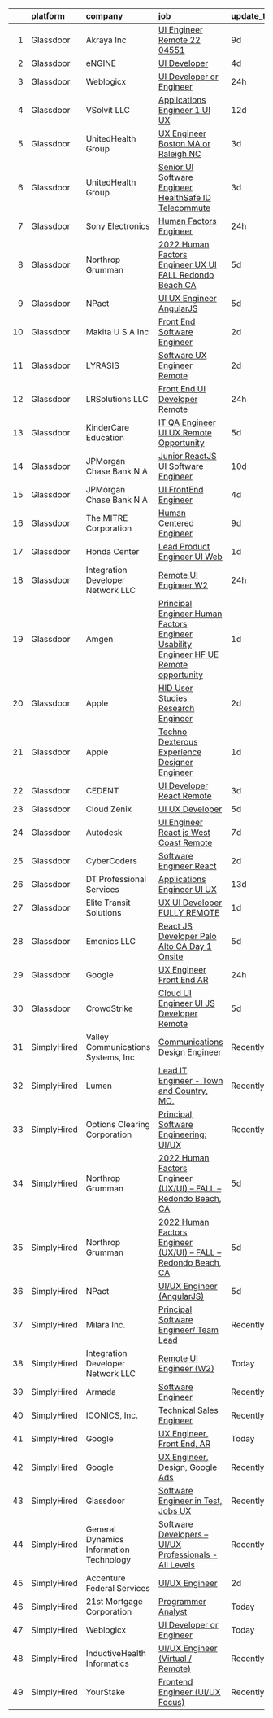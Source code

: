 

|    | platform    | company                                 | job                                                                                                                                                                                                                                                                                                                                                                                                                                                                                                                                                                                                                                                                                                                                                                                                                                                                                                                                                                                                                                                                                                                                                                                                                                                                                                                                                                | update_time   | location                |
|---:|:------------|:----------------------------------------|:-------------------------------------------------------------------------------------------------------------------------------------------------------------------------------------------------------------------------------------------------------------------------------------------------------------------------------------------------------------------------------------------------------------------------------------------------------------------------------------------------------------------------------------------------------------------------------------------------------------------------------------------------------------------------------------------------------------------------------------------------------------------------------------------------------------------------------------------------------------------------------------------------------------------------------------------------------------------------------------------------------------------------------------------------------------------------------------------------------------------------------------------------------------------------------------------------------------------------------------------------------------------------------------------------------------------------------------------------------------------|:--------------|:------------------------|
|  1 | Glassdoor   | Akraya Inc                              | [UI Engineer   Remote  22 04551](https://www.glassdoor.com/partner/jobListing.htm?pos=111&ao=1136043&s=58&guid=00000182afbc251fa7ab2d0a864c4c42&src=GD_JOB_AD&t=SR&vt=w&cs=1_cd5ca49e&cb=1660805719658&jobListingId=1008061539825&jrtk=3-0-1ganro9ani4md801-1ganro9b7ih79801-f1c17afa8dac0673-)                                                                                                                                                                                                                                                                                                                                                                                                                                                                                                                                                                                                                                                                                                                                                                                                                                                                                                                                                                                                                                                                    | 9d            | Santa Clara, CA         |
|  2 | Glassdoor   | eNGINE                                  | [UI Developer](https://www.glassdoor.com/partner/jobListing.htm?pos=105&ao=1110586&s=58&guid=00000182afbc251fa7ab2d0a864c4c42&src=GD_JOB_AD&t=SR&vt=w&ea=1&cs=1_0f9324c2&cb=1660805719658&jobListingId=1008069838438&cpc=F41FEAB56D215062&jrtk=3-0-1ganro9ani4md801-1ganro9b7ih79801-89aab9cd47342a22--6NYlbfkN0CM72iPWblhTK_jhJfJxLWIuoC99VqbpyV49Itn1AUN0-11EOCsDA6xOfpz_HI8_xB9h5HpgiIRPkkO2Hi2R_skyVgROzf-V3wBAvxqLlJY5EHVpv0OFJyCw-L0RMqAn-PlHU9SwUDe-DwVcki62HWiZeG7HKE_-jOFz9P6JI-sUsmlxZk2Dn4lqcbSEdxKNpxiZJGFqK2YkoAcMtoxe8a8yhvJI_qFAiDie1fR4lPcJDQkumYkdDPaB7bCQZfpFuCfXW6HnMxkzgUd4Nkzn98IjFl0MvkDJKyppmLEdGPjrrOnvY9d8FGbsU4UboYctid1YOdSaunKhDVtnZVvsOcYDDlOjPyOEWbRje6A_IUCoMPewKl9lP6_P8JQZVNOF5a3OxWjtrljlWmMtLVyDGx4yHiEPaxZtYtPZYaa88b4NoHxEp3G82MDz4Gr-eoplUJSkzRHLk_x6DidLQBnDHWfJvhMWgZsRrds17cbOeyPCpoGh7OxmlKXMwhIYeRM5XQ%3D)                                                                                                                                                                                                                                                                                                                                                                                                                                                                                                              | 4d            | Remote                  |
|  3 | Glassdoor   | Weblogicx                               | [UI Developer or Engineer](https://www.glassdoor.com/partner/jobListing.htm?pos=114&ao=1136043&s=58&guid=00000182afbc251fa7ab2d0a864c4c42&src=GD_JOB_AD&t=SR&vt=w&ea=1&cs=1_cb3aee34&cb=1660805719658&jobListingId=1008076300456&jrtk=3-0-1ganro9ani4md801-1ganro9b7ih79801-15f16e4854d42df6-)                                                                                                                                                                                                                                                                                                                                                                                                                                                                                                                                                                                                                                                                                                                                                                                                                                                                                                                                                                                                                                                                     | 24h           | New York, NY            |
|  4 | Glassdoor   | VSolvit LLC                             | [Applications Engineer 1   UI UX](https://www.glassdoor.com/partner/jobListing.htm?pos=110&ao=1136043&s=58&guid=00000182afbc251fa7ab2d0a864c4c42&src=GD_JOB_AD&t=SR&vt=w&cs=1_126742c0&cb=1660805719658&jobListingId=1008055246194&jrtk=3-0-1ganro9ani4md801-1ganro9b7ih79801-54608a2b14768823-)                                                                                                                                                                                                                                                                                                                                                                                                                                                                                                                                                                                                                                                                                                                                                                                                                                                                                                                                                                                                                                                                   | 12d           | Remote                  |
|  5 | Glassdoor   | UnitedHealth Group                      | [UX Engineer   Boston  MA or Raleigh  NC](https://www.glassdoor.com/partner/jobListing.htm?pos=103&ao=1110586&s=58&guid=00000182afbc251fa7ab2d0a864c4c42&src=GD_JOB_AD&t=SR&vt=w&cs=1_33be891c&cb=1660805719657&jobListingId=1008070811724&cpc=8795CF9063CD573D&jrtk=3-0-1ganro9ani4md801-1ganro9b7ih79801-2ab40841318d26b0--6NYlbfkN0C8O9VKdOj_1Zh75e9_CvYhSsWVxS1Pvi5WUWhsf4w7FOycHcR50Ta-CQORLM6vDVeHmDSn3xmpuiAXc3r1DJVloQ-OBB-mxi0V9zvMSo2cFGlyt6FF7PtstHvv2YcMns5HRv247BAOyMq964ujwBAtmtv2e-AvYF6Gj7nMFF3MWcO4BYeduaEu9CjeVkV_t08ECdK0P_g3_yPlr6WPwdun5iOdIRV7meEooxVCR8Jn6pkcVq4b2ds3PeYO9JW7G8eKNFVhGgGq8vybMLj3-Udrq3tj-DFa70db5UWJl04gFD005syLb4hckfAMcFNggtVgK_aPErr1XZNTlXD7ipP2JgWbD-1KhgcmniQ36hwIzzkd85upFG4IzlqhWj52AOE5CSdl5KG34CkXDOIpEtG6UIdBUnlHLQ8FaQeto7wI8UGTe9jAlPHT)                                                                                                                                                                                                                                                                                                                                                                                                                                                                                                                                                                      | 3d            | Boston, MA              |
|  6 | Glassdoor   | UnitedHealth Group                      | [Senior UI Software Engineer   HealthSafe ID   Telecommute](https://www.glassdoor.com/partner/jobListing.htm?pos=104&ao=1110586&s=58&guid=00000182afbc251fa7ab2d0a864c4c42&src=GD_JOB_AD&t=SR&vt=w&cs=1_28336cdd&cb=1660805719657&jobListingId=1008070812360&cpc=3BA4CE39D5B5DEF5&jrtk=3-0-1ganro9ani4md801-1ganro9b7ih79801-914974452ec9a7ad--6NYlbfkN0C8O9VKdOj_1Zh75e9_CvYhSsWVxS1Pvi5WUWhsf4w7FOycHcR50Ta-CQORLM6vDVeHmDSn3xmpuga-FuErs3VjvN3qrEDyQmDN0cbkPbUxPY55UEprvxOUI5GGnMsjlVj7plB_IMvb6zQXwMp_UPf_hYE0NIlEinu96MGLG3kasGHvQA0Bn2CpxmIIXoQC7CRzzBfb9tVT2-U2z0VbaUs1Wx7c7Y6wwsVOeU5tj5YXdscFtx_fWhrNXTCqvlcim7pwxaeTAa0rtqGNUq3SIPLBKrZiB-gCkLglyjhZ_YJO9zPstkexrX6YNjv86uZRztSHxnm9oxMHhLMHttxvTlxU0s3CXIBtuOT547bswOZTfGT6LmEZmHdeSFGoOB89G4GSOiyvEK8t6o_qkveePv3fRF1__r8ChNBH83shufkMLk0DsFSg_qy1)                                                                                                                                                                                                                                                                                                                                                                                                                                                                                                                                                    | 3d            | Chicago, IL             |
|  7 | Glassdoor   | Sony Electronics                        | [Human Factors Engineer](https://www.glassdoor.com/partner/jobListing.htm?pos=107&ao=1136043&s=58&guid=00000182afbc251fa7ab2d0a864c4c42&src=GD_JOB_AD&t=SR&vt=w&cs=1_2bbe3fe7&cb=1660805719657&jobListingId=1008076295299&jrtk=3-0-1ganro9ani4md801-1ganro9b7ih79801-1a8a939cfe001fbb-)                                                                                                                                                                                                                                                                                                                                                                                                                                                                                                                                                                                                                                                                                                                                                                                                                                                                                                                                                                                                                                                                            | 24h           | San Diego, CA           |
|  8 | Glassdoor   | Northrop Grumman                        | [2022 Human Factors Engineer  UX UI    FALL   Redondo Beach  CA](https://www.glassdoor.com/partner/jobListing.htm?pos=101&ao=1110586&s=58&guid=00000182afbc251fa7ab2d0a864c4c42&src=GD_JOB_AD&t=SR&vt=w&cs=1_441cbff4&cb=1660805719657&jobListingId=1008068169758&cpc=FD1C1DA32C38CFA7&jrtk=3-0-1ganro9ani4md801-1ganro9b7ih79801-0e4ba31e152dc1dd--6NYlbfkN0DPf8Tf_oakpB62WadId2dzQiWExtALTi0lpCM--zHBL1trAzPQuAwgzTcxgh9ia93BtOsl55d2x8BPFo1O4fsohdtJ21Khji8b3ncY5BokjK7q6tBj93Cu25SjCv-m6u3iky_JkTOjZ0oQJq-trpxpiIRmsPqfVGkxHNdn72PjL1h-8umylBk5Q2bSQmX3JC3KSnAxphsBQtXIeo7ZRBbW2w9VXy1qGZC773XTs7nV6BaN45q6spm37TLBs7sJPkX8HXzYarB5KKpN099EXBhRoT-72-2YHqfPKZrtmsE5Q2QGMRami-Y7ITSR1UPSMtvOuBxK6QMcscoIs6wt2cCMpIbuMSMXRg0u54sppkR8sEvfwSmCwxtWTv6VFOEpGIHoDb3i0LMGawObJqor4VuARwlqDcNGzUVs22g0JuLp0LKb5YqYbR9SiSN68lDCl-rWU-6CTTC_3kvyGj8lu5-4GY3jIONdRmhZp1TagXoz_Y9Q9lisBmKxFgSOktu8ZHvIaBpyRhy2Q8JlKYoxnsx8RieBd1DsXHJj3AZ0sQOdyzIwJuVfdD54eti_mxT_jwv_N1jwEKvkR3YvUro41Xr7DPoVjrbTARDJbb6BPIWBdXe6NXLDacxhYgeEIVWcF8EdGuxiK-aZPF0X-RehkmDTPJve-cmHYzbGGufWN_1zZKSFmqvYysBTsH9zkQZfnJDqeFXaPvSZyJ_qC4LNB-XWVTZT2jvOGVlpbTTMYon2dcM_F3x2EYTfy6la6QEq4OCxWhjoE2YknuXe0cJc-9_1wqr5c527cz3R_urENeW09Z-4_2p6tIvPtLCmWE5EEZ14ddFC3EZKgb2c8lA2yXLYF7BNYjwHwdNwf6PD8ZCTBmgo1GI8hIl3DH_w0qQZwEc2CerG3O_PzDxxUkCRdSnCjObU_jPwpEa3PtZFqUeng4ak7CmVFcKE)               | 5d            | Manhattan Beach, CA     |
|  9 | Glassdoor   | NPact                                   | [UI UX Engineer  AngularJS ](https://www.glassdoor.com/partner/jobListing.htm?pos=129&ao=1136043&s=58&guid=00000182afbc251fa7ab2d0a864c4c42&src=GD_JOB_AD&t=SR&vt=w&ea=1&cs=1_2041cce9&cb=1660805719659&jobListingId=1008069138533&jrtk=3-0-1ganro9ani4md801-1ganro9b7ih79801-4c2bb33de1761dfc-)                                                                                                                                                                                                                                                                                                                                                                                                                                                                                                                                                                                                                                                                                                                                                                                                                                                                                                                                                                                                                                                                   | 5d            | Remote                  |
| 10 | Glassdoor   | Makita U S A   Inc                      | [Front End Software Engineer](https://www.glassdoor.com/partner/jobListing.htm?pos=128&ao=1136043&s=58&guid=00000182afbc251fa7ab2d0a864c4c42&src=GD_JOB_AD&t=SR&vt=w&ea=1&cs=1_64f5475b&cb=1660805719659&jobListingId=1008072193447&jrtk=3-0-1ganro9ani4md801-1ganro9b7ih79801-ed172f615b28f9f7-)                                                                                                                                                                                                                                                                                                                                                                                                                                                                                                                                                                                                                                                                                                                                                                                                                                                                                                                                                                                                                                                                  | 2d            | La Mirada, CA           |
| 11 | Glassdoor   | LYRASIS                                 | [Software UX Engineer  Remote ](https://www.glassdoor.com/partner/jobListing.htm?pos=119&ao=1136043&s=58&guid=00000182afbc251fa7ab2d0a864c4c42&src=GD_JOB_AD&t=SR&vt=w&ea=1&cs=1_4f9ee42d&cb=1660805719659&jobListingId=1008072277149&jrtk=3-0-1ganro9ani4md801-1ganro9b7ih79801-5520e6f357cd2f65-)                                                                                                                                                                                                                                                                                                                                                                                                                                                                                                                                                                                                                                                                                                                                                                                                                                                                                                                                                                                                                                                                | 2d            | Georgia                 |
| 12 | Glassdoor   | LRSolutions  LLC                        | [Front End UI Developer   Remote](https://www.glassdoor.com/partner/jobListing.htm?pos=102&ao=1110586&s=58&guid=00000182afbc251fa7ab2d0a864c4c42&src=GD_JOB_AD&t=SR&vt=w&ea=1&cs=1_74c95fbb&cb=1660805719657&jobListingId=1008075985506&cpc=ACAF1607C5C1E404&jrtk=3-0-1ganro9ani4md801-1ganro9b7ih79801-5a430370482fc73c--6NYlbfkN0BAGAj0RUsnWTahqI1tl-PZLsMym4oUMswTcg611k7hRhZpN3Kz5TEiF7mWyl4wW1AhtjUlcgc-107l0yBL-hN6ZbcyiXBfLWok2zXEOlJ3ntoBTaMYRTmL97T9V5cUyN_zWZK3d3Ca7QurS0aUI1qMGMs3j4yGfflH6UsqC2Io-QDlomXxrYsO_NEg5M2dDDLUDIkbJfO60GNzoxKwQfU4eZAt4cdYKKQLsPyga_iyQBuUHKAnVN3Tv7dFnXdYmVl4XqNrLQjf74sMR6B_fyJ-4sNRxTOSBZvR-lTkVmkjqRiX9mKU_-xOo4hw5bpF63VYOzYIrB2n5jv8lAXGb2pMDF6sdetsnuRi9DNANOQles2GD1BasV8wd7tBuwNcA_Ic4ABIzSlkmtbxBvUaN6l9oFajfnWeuP9EIlMKtFwxxUxa1B0NQ6XtTS0ffO09V4Bq5vsuFAau0e3zAiK7XTBe7BZyK3nadPZLw5ZOv7JRNjIdT3TPYqvrr7qpTO-74nUdPZ1ZTpq2kA%3D%3D)                                                                                                                                                                                                                                                                                                                                                                                                                                                                             | 24h           | Remote                  |
| 13 | Glassdoor   | KinderCare Education                    | [IT QA Engineer UI UX   Remote Opportunity](https://www.glassdoor.com/partner/jobListing.htm?pos=115&ao=1136043&s=58&guid=00000182afbc251fa7ab2d0a864c4c42&src=GD_JOB_AD&t=SR&vt=w&cs=1_0a111192&cb=1660805719658&jobListingId=1008069327073&jrtk=3-0-1ganro9ani4md801-1ganro9b7ih79801-42d4bbf79956e27d-)                                                                                                                                                                                                                                                                                                                                                                                                                                                                                                                                                                                                                                                                                                                                                                                                                                                                                                                                                                                                                                                         | 5d            | Portland, OR            |
| 14 | Glassdoor   | JPMorgan Chase Bank  N A                | [Junior ReactJS UI Software Engineer](https://www.glassdoor.com/partner/jobListing.htm?pos=116&ao=1136043&s=58&guid=00000182afbc251fa7ab2d0a864c4c42&src=GD_JOB_AD&t=SR&vt=w&cs=1_c5b7a5cc&cb=1660805719658&jobListingId=1008059216095&jrtk=3-0-1ganro9ani4md801-1ganro9b7ih79801-b8ea7e8b95901a12-)                                                                                                                                                                                                                                                                                                                                                                                                                                                                                                                                                                                                                                                                                                                                                                                                                                                                                                                                                                                                                                                               | 10d           | Chicago, IL             |
| 15 | Glassdoor   | JPMorgan Chase Bank  N A                | [UI FrontEnd Engineer](https://www.glassdoor.com/partner/jobListing.htm?pos=123&ao=1136043&s=58&guid=00000182afbc251fa7ab2d0a864c4c42&src=GD_JOB_AD&t=SR&vt=w&cs=1_d30e3a93&cb=1660805719659&jobListingId=1008069502210&jrtk=3-0-1ganro9ani4md801-1ganro9b7ih79801-eed1e7fc4bff3e2d-)                                                                                                                                                                                                                                                                                                                                                                                                                                                                                                                                                                                                                                                                                                                                                                                                                                                                                                                                                                                                                                                                              | 4d            | Plano, TX               |
| 16 | Glassdoor   | The MITRE Corporation                   | [Human Centered Engineer](https://www.glassdoor.com/partner/jobListing.htm?pos=127&ao=1136043&s=58&guid=00000182afbc251fa7ab2d0a864c4c42&src=GD_JOB_AD&t=SR&vt=w&cs=1_85c2b62d&cb=1660805719659&jobListingId=1008061537158&jrtk=3-0-1ganro9ani4md801-1ganro9b7ih79801-638d5e02091c2bd6-)                                                                                                                                                                                                                                                                                                                                                                                                                                                                                                                                                                                                                                                                                                                                                                                                                                                                                                                                                                                                                                                                           | 9d            | Honolulu, HI            |
| 17 | Glassdoor   | Honda Center                            | [Lead Product Engineer  UI Web](https://www.glassdoor.com/partner/jobListing.htm?pos=124&ao=1136043&s=58&guid=00000182afbc251fa7ab2d0a864c4c42&src=GD_JOB_AD&t=SR&vt=w&cs=1_7a344811&cb=1660805719659&jobListingId=1008073088351&jrtk=3-0-1ganro9ani4md801-1ganro9b7ih79801-554ddf5190f877ca-)                                                                                                                                                                                                                                                                                                                                                                                                                                                                                                                                                                                                                                                                                                                                                                                                                                                                                                                                                                                                                                                                     | 1d            | California              |
| 18 | Glassdoor   | Integration Developer Network LLC       | [Remote UI Engineer  W2 ](https://www.glassdoor.com/partner/jobListing.htm?pos=120&ao=1136043&s=58&guid=00000182afbc251fa7ab2d0a864c4c42&src=GD_JOB_AD&t=SR&vt=w&ea=1&cs=1_8cdee1fd&cb=1660805719659&jobListingId=1008076677463&jrtk=3-0-1ganro9ani4md801-1ganro9b7ih79801-361f424dde493267-)                                                                                                                                                                                                                                                                                                                                                                                                                                                                                                                                                                                                                                                                                                                                                                                                                                                                                                                                                                                                                                                                      | 24h           | Remote                  |
| 19 | Glassdoor   | Amgen                                   | [Principal Engineer   Human Factors Engineer   Usability Engineer  HF  UE    Remote opportunity](https://www.glassdoor.com/partner/jobListing.htm?pos=125&ao=1136043&s=58&guid=00000182afbc251fa7ab2d0a864c4c42&src=GD_JOB_AD&t=SR&vt=w&cs=1_7bae3ef6&cb=1660805719659&jobListingId=1008074343962&jrtk=3-0-1ganro9ani4md801-1ganro9b7ih79801-ecced5410d810268-)                                                                                                                                                                                                                                                                                                                                                                                                                                                                                                                                                                                                                                                                                                                                                                                                                                                                                                                                                                                                    | 1d            | Thousand Oaks, CA       |
| 20 | Glassdoor   | Apple                                   | [HID User Studies Research Engineer](https://www.glassdoor.com/partner/jobListing.htm?pos=113&ao=1136043&s=58&guid=00000182afbc251fa7ab2d0a864c4c42&src=GD_JOB_AD&t=SR&vt=w&cs=1_1a40a967&cb=1660805719658&jobListingId=1008072975280&jrtk=3-0-1ganro9ani4md801-1ganro9b7ih79801-ff2eb1e6ea059d1d-)                                                                                                                                                                                                                                                                                                                                                                                                                                                                                                                                                                                                                                                                                                                                                                                                                                                                                                                                                                                                                                                                | 2d            | Cupertino, CA           |
| 21 | Glassdoor   | Apple                                   | [Techno Dexterous Experience Designer Engineer  ](https://www.glassdoor.com/partner/jobListing.htm?pos=108&ao=1136043&s=58&guid=00000182afbc251fa7ab2d0a864c4c42&src=GD_JOB_AD&t=SR&vt=w&cs=1_4c652183&cb=1660805719658&jobListingId=1008073412419&jrtk=3-0-1ganro9ani4md801-1ganro9b7ih79801-500de57ecf2e0673-)                                                                                                                                                                                                                                                                                                                                                                                                                                                                                                                                                                                                                                                                                                                                                                                                                                                                                                                                                                                                                                                   | 1d            | Cupertino, CA           |
| 22 | Glassdoor   | CEDENT                                  | [UI Developer   React  Remote](https://www.glassdoor.com/partner/jobListing.htm?pos=130&ao=1136043&s=58&guid=00000182afbc251fa7ab2d0a864c4c42&src=GD_JOB_AD&t=SR&vt=w&ea=1&cs=1_12a9039b&cb=1660805719660&jobListingId=1008070657664&jrtk=3-0-1ganro9ani4md801-1ganro9b7ih79801-74e18effed360d53-)                                                                                                                                                                                                                                                                                                                                                                                                                                                                                                                                                                                                                                                                                                                                                                                                                                                                                                                                                                                                                                                                 | 3d            | Jersey City, NJ         |
| 23 | Glassdoor   | Cloud Zenix                             | [UI UX Developer](https://www.glassdoor.com/partner/jobListing.htm?pos=121&ao=1136043&s=58&guid=00000182afbc251fa7ab2d0a864c4c42&src=GD_JOB_AD&t=SR&vt=w&ea=1&cs=1_426dbb2c&cb=1660805719659&jobListingId=1008068416225&jrtk=3-0-1ganro9ani4md801-1ganro9b7ih79801-add45b5797fa10f2-)                                                                                                                                                                                                                                                                                                                                                                                                                                                                                                                                                                                                                                                                                                                                                                                                                                                                                                                                                                                                                                                                              | 5d            | Remote                  |
| 24 | Glassdoor   | Autodesk                                | [UI Engineer React js  West Coast Remote ](https://www.glassdoor.com/partner/jobListing.htm?pos=112&ao=1136043&s=58&guid=00000182afbc251fa7ab2d0a864c4c42&src=GD_JOB_AD&t=SR&vt=w&cs=1_e7625750&cb=1660805719658&jobListingId=1008065803049&jrtk=3-0-1ganro9ani4md801-1ganro9b7ih79801-5c8d56e4c490e6c9-)                                                                                                                                                                                                                                                                                                                                                                                                                                                                                                                                                                                                                                                                                                                                                                                                                                                                                                                                                                                                                                                          | 7d            | San Francisco, CA       |
| 25 | Glassdoor   | CyberCoders                             | [Software Engineer   React](https://www.glassdoor.com/partner/jobListing.htm?pos=106&ao=1110586&s=58&guid=00000182afbc251fa7ab2d0a864c4c42&src=GD_JOB_AD&t=SR&vt=w&ea=1&cs=1_128362e6&cb=1660805719658&jobListingId=1008072528813&cpc=654405A9B1E0A9F5&jrtk=3-0-1ganro9ani4md801-1ganro9b7ih79801-86453a8fd6b0d5fc--6NYlbfkN0CpFJQzrgRR8WqXWK1qKKEqALWJw739KlKqr2H-MSI4eoBlI4EFrmor2FYZMP3muM1yR-0xa60PJmktWKXpXzP0-TwjOQ2TOrs9CTYS_ZbTULJGH45TwituplQPgozkkdbXydX4inBTMydZQipUluS-WG8Jkhq7LEaJWDyTTKewq0xwM1rcfuvZJiFE30sSzLCqx6pr1fpVXl80C_6qPi_L_cC9730EGxDwsM2590Cq-CM4xIjwBT4meuLurteMVdI6wreZRQT3sBfdh3Xbs3WhAqI4GhOWXFC2AOlpIZGPEGHG0Q-t46huIzanowzgMZgzaZbfCJT7_OQGCmHj1QtmK3i4l0POK3QopnEm_ZPtGO-CfBhJjl9nobbemYT92x-8e22HEzez3Cf0ahMebWlsI0IN_dGytFzMrD_5l-dE1_Vjc2sbWYU00V1MlPDYGaaowXJkEwHxHJaC_5u1Fta2dUyWFJLWYBHanLE3zC7wiTqFiOe7pwEqnnp3dXN0j_hTmvojzcCaYlHbBobL9Y0VcOHrVfePepLESuAaU1ohtEi65GBk_-TepywqFb9PP0PJiVWqmXBQYTTdEws8P3kldi-iUDenwwDqmBmGsZeZBwcn9tfN-cot9ak4QboY2hrQZoGew39Cjb4j2tEW4db8DRizpoIHBjdS5RrHfxCrvosk4X0qaJaqifYk9UlbJeGUXgd2HXSUxRfeRHC8BxIFdTtDl2JP19HrNZ9YGZylQUiU8Qxa9v0IFYZ2Td7Cjmha5Aa9V_V6_dq01IMdZITrs-fGyFzUxdokEry0JV35lROfYYZEBSzsnh4HBt7C84wmtVWrSaVVg0Dz59obkDUrk1irC1fxKCh6Wmpy_OzgRNci6TUjVPz3CaPfg0QytdDV5G0BAnbN-gbbm-3QuEWEwG6ZrQtBESIRX5ZwW59kukmmlWS-TTcXrjiLemRaNU_C9vCUXfl6-xcjB_6vG2UbK_h8f6Y1kZQ%3D) | 2d            | Los Angeles, CA         |
| 26 | Glassdoor   | DT Professional Services                | [Applications Engineer UI UX](https://www.glassdoor.com/partner/jobListing.htm?pos=117&ao=1136043&s=58&guid=00000182afbc251fa7ab2d0a864c4c42&src=GD_JOB_AD&t=SR&vt=w&ea=1&cs=1_85789cfa&cb=1660805719659&jobListingId=1008054049433&jrtk=3-0-1ganro9ani4md801-1ganro9b7ih79801-10e2d26e98015f15-)                                                                                                                                                                                                                                                                                                                                                                                                                                                                                                                                                                                                                                                                                                                                                                                                                                                                                                                                                                                                                                                                  | 13d           | Remote                  |
| 27 | Glassdoor   | Elite Transit Solutions                 | [UX UI Developer FULLY REMOTE](https://www.glassdoor.com/partner/jobListing.htm?pos=118&ao=1136043&s=58&guid=00000182afbc251fa7ab2d0a864c4c42&src=GD_JOB_AD&t=SR&vt=w&ea=1&cs=1_c935ff52&cb=1660805719659&jobListingId=1008075132599&jrtk=3-0-1ganro9ani4md801-1ganro9b7ih79801-ae6744e2b58ace6d-)                                                                                                                                                                                                                                                                                                                                                                                                                                                                                                                                                                                                                                                                                                                                                                                                                                                                                                                                                                                                                                                                 | 1d            | Pittsburgh, PA          |
| 28 | Glassdoor   | Emonics LLC                             | [React JS Developer  Palo Alto CA Day 1 Onsite](https://www.glassdoor.com/partner/jobListing.htm?pos=126&ao=1136043&s=58&guid=00000182afbc251fa7ab2d0a864c4c42&src=GD_JOB_AD&t=SR&vt=w&ea=1&cs=1_685198c6&cb=1660805719659&jobListingId=1008068568937&jrtk=3-0-1ganro9ani4md801-1ganro9b7ih79801-32f87536cd36553d-)                                                                                                                                                                                                                                                                                                                                                                                                                                                                                                                                                                                                                                                                                                                                                                                                                                                                                                                                                                                                                                                | 5d            | Palo Alto, CA           |
| 29 | Glassdoor   | Google                                  | [UX Engineer  Front End  AR](https://www.glassdoor.com/partner/jobListing.htm?pos=109&ao=1136043&s=58&guid=00000182afbc251fa7ab2d0a864c4c42&src=GD_JOB_AD&t=SR&vt=w&cs=1_e692824c&cb=1660805719658&jobListingId=1008076587517&jrtk=3-0-1ganro9ani4md801-1ganro9b7ih79801-48fa9133b9d139a6-)                                                                                                                                                                                                                                                                                                                                                                                                                                                                                                                                                                                                                                                                                                                                                                                                                                                                                                                                                                                                                                                                        | 24h           | Los Angeles, CA         |
| 30 | Glassdoor   | CrowdStrike                             | [Cloud UI Engineer   UI JS Developer  Remote ](https://www.glassdoor.com/partner/jobListing.htm?pos=122&ao=1136043&s=58&guid=00000182afbc251fa7ab2d0a864c4c42&src=GD_JOB_AD&t=SR&vt=w&cs=1_ba222310&cb=1660805719659&jobListingId=1008069146031&jrtk=3-0-1ganro9ani4md801-1ganro9b7ih79801-dd97e206208ad892-)                                                                                                                                                                                                                                                                                                                                                                                                                                                                                                                                                                                                                                                                                                                                                                                                                                                                                                                                                                                                                                                      | 5d            | Remote                  |
| 31 | SimplyHired | Valley Communications Systems, Inc      | [Communications Design Engineer](https://www.simplyhired.com/job/AUo7E07w2klkxUe_MpJEXKAe3q6D53g2ij9loL_ldPaRLYQDHOrlRg?q=ux+engineer)                                                                                                                                                                                                                                                                                                                                                                                                                                                                                                                                                                                                                                                                                                                                                                                                                                                                                                                                                                                                                                                                                                                                                                                                                             | Recently      | Chicopee, MA            |
| 32 | SimplyHired | Lumen                                   | [Lead IT Engineer - Town and Country, MO.](https://www.simplyhired.com/job/16B4KzZDifaHDXPwKBBSSKW2yN0khPozCDGUFEZIJy0FZiVHbEHtpg?q=ux+engineer)                                                                                                                                                                                                                                                                                                                                                                                                                                                                                                                                                                                                                                                                                                                                                                                                                                                                                                                                                                                                                                                                                                                                                                                                                   | Recently      | Town and Country, MO    |
| 33 | SimplyHired | Options Clearing Corporation            | [Principal, Software Engineering: UI/UX](https://www.simplyhired.com/job/6WRicnwhKtM4ghmIX48eFW9WlVHt5doMp2wkEyAG3W4q6Pq7hAvRsA?q=ux+engineer)                                                                                                                                                                                                                                                                                                                                                                                                                                                                                                                                                                                                                                                                                                                                                                                                                                                                                                                                                                                                                                                                                                                                                                                                                     | Recently      | Chicago, IL             |
| 34 | SimplyHired | Northrop Grumman                        | [2022 Human Factors Engineer (UX/UI) – FALL – Redondo Beach, CA](https://www.simplyhired.com/job/aKtax3unVK7GCHY0GxCU9uTaBRtYAVxhJdb8EMWkrC0WGSaWXkBuzg?q=ux+engineer)                                                                                                                                                                                                                                                                                                                                                                                                                                                                                                                                                                                                                                                                                                                                                                                                                                                                                                                                                                                                                                                                                                                                                                                             | 5d            | Manhattan Beach, CA     |
| 35 | SimplyHired | Northrop Grumman                        | [2022 Human Factors Engineer (UX/UI) – FALL – Redondo Beach, CA](https://www.simplyhired.com/job/aKtax3unVK7GCHY0GxCU9uTaBRtYAVxhJdb8EMWkrC0WGSaWXkBuzg?q=ux+engineer)                                                                                                                                                                                                                                                                                                                                                                                                                                                                                                                                                                                                                                                                                                                                                                                                                                                                                                                                                                                                                                                                                                                                                                                             | 5d            | Manhattan Beach, CA     |
| 36 | SimplyHired | NPact                                   | [UI/UX Engineer (AngularJS)](https://www.simplyhired.com/job/kBpILASOksajFpdI-fd_VIMj5HbKlDLMpzsL_znVRuznWVxnXYfNJg?q=ux+engineer)                                                                                                                                                                                                                                                                                                                                                                                                                                                                                                                                                                                                                                                                                                                                                                                                                                                                                                                                                                                                                                                                                                                                                                                                                                 | 5d            | Remote                  |
| 37 | SimplyHired | Milara Inc.                             | [Principal Software Engineer/ Team Lead](https://www.simplyhired.com/job/y26YMDr_i7bfvvW3yAbF2bhdWFwL9tapVBqQq4mHCUEoMRxaETyEdQ?q=ux+engineer)                                                                                                                                                                                                                                                                                                                                                                                                                                                                                                                                                                                                                                                                                                                                                                                                                                                                                                                                                                                                                                                                                                                                                                                                                     | Recently      | Milford, MA             |
| 38 | SimplyHired | Integration Developer Network LLC       | [Remote UI Engineer (W2)](https://www.simplyhired.com/job/zeIZOZuzCJ3ZH-D4fr9vZ9WfTKkMTGHfstGxhcasgQJeuhVCSHcGuQ?q=ux+engineer)                                                                                                                                                                                                                                                                                                                                                                                                                                                                                                                                                                                                                                                                                                                                                                                                                                                                                                                                                                                                                                                                                                                                                                                                                                    | Today         | Remote                  |
| 39 | SimplyHired | Armada                                  | [Software Engineer](https://www.simplyhired.com/job/I1gVfLXJq109lAGvNAFGdsJWUZ-azgfkjxN1Ns7zTT8DrK4GceP-AQ?q=ux+engineer)                                                                                                                                                                                                                                                                                                                                                                                                                                                                                                                                                                                                                                                                                                                                                                                                                                                                                                                                                                                                                                                                                                                                                                                                                                          | Recently      | Remote                  |
| 40 | SimplyHired | ICONICS, Inc.                           | [Technical Sales Engineer](https://www.simplyhired.com/job/BLGA6g71PmxK_tznA_TCmnundiwYAmilk7nypVzrPwOuQDQe9f3_jg?q=ux+engineer)                                                                                                                                                                                                                                                                                                                                                                                                                                                                                                                                                                                                                                                                                                                                                                                                                                                                                                                                                                                                                                                                                                                                                                                                                                   | Recently      | Foxborough, MA          |
| 41 | SimplyHired | Google                                  | [UX Engineer, Front End, AR](https://www.simplyhired.com/job/hGzNUM0Gl8bMaHcvv5aeuvKuZAAIp6U_ETigaf7BIfZi5qJ1udvVYA?q=ux+engineer)                                                                                                                                                                                                                                                                                                                                                                                                                                                                                                                                                                                                                                                                                                                                                                                                                                                                                                                                                                                                                                                                                                                                                                                                                                 | Today         | Los Angeles, CA         |
| 42 | SimplyHired | Google                                  | [UX Engineer, Design, Google Ads](https://www.simplyhired.com/job/uGsiddFUBi2B9pPfHlS94pbl8GKcmIS8IEQ7ni7lyg_-ekUVYTUTFg?q=ux+engineer)                                                                                                                                                                                                                                                                                                                                                                                                                                                                                                                                                                                                                                                                                                                                                                                                                                                                                                                                                                                                                                                                                                                                                                                                                            | Recently      | United States           |
| 43 | SimplyHired | Glassdoor                               | [Software Engineer in Test, Jobs UX](https://www.simplyhired.com/job/i0A_EIZqVeUXUFk_rI8TI8MeDP4VofoSDp_FnAaHd91Hd8bFoHGzyA?q=ux+engineer)                                                                                                                                                                                                                                                                                                                                                                                                                                                                                                                                                                                                                                                                                                                                                                                                                                                                                                                                                                                                                                                                                                                                                                                                                         | Recently      | Austin, TX +5 locations |
| 44 | SimplyHired | General Dynamics Information Technology | [Software Developers – UI/UX Professionals - All Levels](https://www.simplyhired.com/job/GXbv7XKvrYmkbYOXkvb7fclwxXifXevjaOQwMMP2gxf4Qt4jlmHXTg?q=ux+engineer)                                                                                                                                                                                                                                                                                                                                                                                                                                                                                                                                                                                                                                                                                                                                                                                                                                                                                                                                                                                                                                                                                                                                                                                                     | Recently      | San Antonio, TX         |
| 45 | SimplyHired | Accenture Federal Services              | [UI/UX Engineer](https://www.simplyhired.com/job/mK8SBF-5sOPqEFV6B7mtNQ1CTrs8HakffdJCYMPr6urg_hQr--rP4g?q=ux+engineer)                                                                                                                                                                                                                                                                                                                                                                                                                                                                                                                                                                                                                                                                                                                                                                                                                                                                                                                                                                                                                                                                                                                                                                                                                                             | 2d            | Reston, VA              |
| 46 | SimplyHired | 21st Mortgage Corporation               | [Programmer Analyst](https://www.simplyhired.com/job/QmnclOREggNhJ2TEkxJgDl1zl196StU_BViJyzzByffXbVPVzmFp_A?q=ux+engineer)                                                                                                                                                                                                                                                                                                                                                                                                                                                                                                                                                                                                                                                                                                                                                                                                                                                                                                                                                                                                                                                                                                                                                                                                                                         | Today         | Knoxville, TN           |
| 47 | SimplyHired | Weblogicx                               | [UI Developer or Engineer](https://www.simplyhired.com/job/YUXXdOtDgen0qlZ2vNQopiLKdTWzzPFEHv7tRXxLNgDka5UtgE49ig?q=ux+engineer)                                                                                                                                                                                                                                                                                                                                                                                                                                                                                                                                                                                                                                                                                                                                                                                                                                                                                                                                                                                                                                                                                                                                                                                                                                   | Today         | New York, NY            |
| 48 | SimplyHired | InductiveHealth Informatics             | [UI/UX Engineer (Virtual / Remote)](https://www.simplyhired.com/job/TZCRb2yx14b8gdXRIu69zAvhtX2BRMv6uTsy_X1bJhXcH95WbZzghg?q=ux+engineer)                                                                                                                                                                                                                                                                                                                                                                                                                                                                                                                                                                                                                                                                                                                                                                                                                                                                                                                                                                                                                                                                                                                                                                                                                          | Recently      | Atlanta, GA             |
| 49 | SimplyHired | YourStake                               | [Frontend Engineer (UI/UX Focus)](https://www.simplyhired.com/job/7o5wFjcJLjexIyohvLJibZPVdB7ioIT0oO1DrEjbV0KZPcrfpP69OA?q=ux+engineer)                                                                                                                                                                                                                                                                                                                                                                                                                                                                                                                                                                                                                                                                                                                                                                                                                                                                                                                                                                                                                                                                                                                                                                                                                            | Recently      | Remote                  |